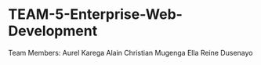 # TEAM-5-Enterprise-Web-Development
Team Members:
Aurel Karega
Alain Christian Mugenga
Ella Reine Dusenayo
